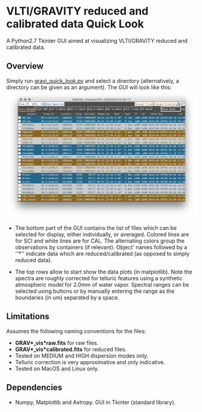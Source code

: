 # VLTI/GRAVITY reduced and calibrated data Quick Look

A Python2.7 Tkinter GUI aimed at visualizing VLTI/GRAVITY reduced and calibrated data.

## Overview

Simply run [gravi_quick_look.py](gravi_quick_look.py) and select a directory (alternatively, a directory can be given as an argument). The GUI will look like this: ![Figure 1](graviql.png)
* The bottom part of the GUI contains the list of files which can be selected for display, either individually, or averaged. Colored lines are for SCI and white lines are for CAL. The alternating colors group the observations by containers (if relevant). Object' names followed by a ''\*'' indicate data which are reduced/calibrated (as opposed to simply reduced data).

* The top rows allow to start show the data plots (in matplotlib). Note the spectra are roughly corrected for telluric features using a synthetic atmospheric model for 2.0mm of water vapor. Spectral ranges can be selected using buttons or by manually entering the range as the boundaries (in um) separated by a space.

## Limitations
Assumes the following naming conventions for the files:
* **GRAV\*\_vis\*raw.fits** for raw files.
* **GRAV\*\_vis\*calibrated.fits** for reduced files.
* Tested on MEDIUM and HIGH dispersion modes only.
* Telluric correction is very approximative and only indicative.
* Tested on MacOS and Linux only.

## Dependencies

* Numpy, Matplotlib and Astropy. GUI in Tkinter (standard library).
